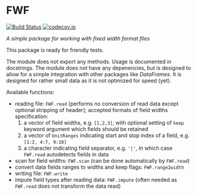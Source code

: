 FWF
===

[![Build Status](https://travis-ci.org/bkamins/FWF.jl.svg?branch=master)](https://travis-ci.org/bkamins/FWF.jl)
[![codecov.io](http://codecov.io/github/bkamins/FWF.jl/coverage.svg?branch=master)](http://codecov.io/github/bkamins/FWF.jl?branch=master)

*A simple package for working with fixed width format files*

This package is ready for friendly tests.

The module does not export any methods. Usage is documented in docstrings.
The module does not have any depenencies, but is designed to allow for a simple
integration with other packages like *DataFrames*.
It is designed for rather small data as it is not optimized for speed (yet).

Available functions:
* reading file: `FWF.read` (performs no conversion of read data except optional stripping of header); accepted formats of field widths specification:
    1. a vector of field widths, e.g. `[1,2,3]`, with optional setting of `keep` keyword argument which fields should be retained
    2. a vector of `UnitRanges` indicating start and stop index of a field, e.g. `[1:2, 4:7, 9:10]`
    3. a character indicating field separator, e.g. `'|'`, in which case `FWF.read` autodetects fields in data 
* scan for field widths: `FWF.scan` (can be done automatically by `FWF.read`)
* convert data fields ranges to widths and keep flags: `FWF.range2width`
* writing file: `FWF.write`
* impute field types after reading data: `FWF.impute` (often needed as `FWF.read` does not transform the data read)


